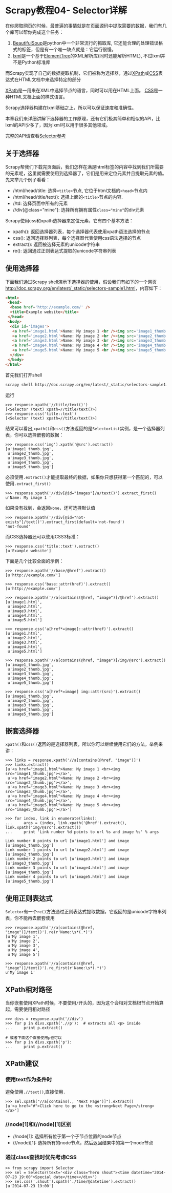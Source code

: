 # Scrapy教程04- Selector详解

在你爬取网页的时候，最普遍的事情就是在页面源码中提取需要的数据，我们有几个库可以帮你完成这个任务：

1. [BeautifulSoup](http://www.crummy.com/software/BeautifulSoup/)是python中一个非常流行的抓取库,
它还能合理的处理错误格式的标签，但是有一个唯一缺点就是：它运行很慢。
2. [lxml](http://lxml.de/)是一个基于[ElementTree](https://docs.python.org/2/library/xml.etree.elementtree.html)的XML解析库(同时还能解析HTML),
不过lxml并不是Python标准库

而Scrapy实现了自己的数据提取机制，它们被称为选择器，通过[XPath](http://www.w3.org/TR/xpath)或[CSS](http://www.w3.org/TR/selectors)表达式在HTML文档中来选择特定的部分

[XPath](http://www.w3.org/TR/xpath)是一用来在XML中选择节点的语言，同时可以用在HTML上面。
[CSS](http://www.w3.org/TR/selectors)是一种HTML文档上面的样式语言。

Scrapy选择器构建在lxml基础之上，所以可以保证速度和准确性。

本章我们来详细讲解下选择器的工作原理，还有它们极其简单和相似的API，比lxml的API少多了，因为lxml可以用于很多其他领域。

完整的API请查看[Selector参考](http://doc.scrapy.org/en/latest/topics/selectors.html#topics-selectors-ref)

## 关于选择器
Scrapy帮我们下载完页面后，我们怎样在满是html标签的内容中找到我们所需要的元素呢，这里就需要使用到选择器了，它们是用来定位元素并且提取元素的值。先来举几个例子看看：

* /html/head/title: 选择`<title>`节点, 它位于html文档的`<head>`节点内
* /html/head/title/text(): 选择上面的`<title>`节点的内容.
* //td: 选择页面中所有的<td>元素
* //div[@class="mine"]: 选择所有拥有属性`class="mine"`的div元素

Scrapy使用css和xpath选择器来定位元素，它有四个基本方法：

* xpath(): 返回选择器列表，每个选择器代表使用xpath语法选择的节点
* css(): 返回选择器列表，每个选择器代表使用css语法选择的节点
* extract(): 返回被选择元素的unicode字符串
* re(): 返回通过正则表达式提取的unicode字符串列表

## 使用选择器
下面我们通过Scrapy shell演示下选择器的使用，假设我们有如下的一个网页<http://doc.scrapy.org/en/latest/_static/selectors-sample1.html>，内容如下：
``` html
<html>
 <head>
  <base href='http://example.com/' />
  <title>Example website</title>
 </head>
 <body>
  <div id='images'>
   <a href='image1.html'>Name: My image 1 <br /><img src='image1_thumb.jpg' /></a>
   <a href='image2.html'>Name: My image 2 <br /><img src='image2_thumb.jpg' /></a>
   <a href='image3.html'>Name: My image 3 <br /><img src='image3_thumb.jpg' /></a>
   <a href='image4.html'>Name: My image 4 <br /><img src='image4_thumb.jpg' /></a>
   <a href='image5.html'>Name: My image 5 <br /><img src='image5_thumb.jpg' /></a>
  </div>
 </body>
</html>
```
首先我们打开shell
``` bash
scrapy shell http://doc.scrapy.org/en/latest/_static/selectors-sample1.html
```
运行
```
>>> response.xpath('//title/text()')
[<Selector (text) xpath=//title/text()>]
>>> response.css('title::text')
[<Selector (text) xpath=//title/text()>]
```
结果可以看出,`xpath()`和`css()`方法返回的是`SelectorList`实例，是一个选择器列表，你可以选择嵌套的数据：
```
>>> response.css('img').xpath('@src').extract()
[u'image1_thumb.jpg',
 u'image2_thumb.jpg',
 u'image3_thumb.jpg',
 u'image4_thumb.jpg',
 u'image5_thumb.jpg']
```
必须使用`.extract()`才能提取最终的数据，如果你只想获得第一个匹配的，可以使用`.extract_first()`
```
>>> response.xpath('//div[@id="images"]/a/text()').extract_first()
u'Name: My image 1 '
```
如果没有找到，会返回`None`，还可选择默认值
```
>>> response.xpath('//div[@id="not-exists"]/text()').extract_first(default='not-found')
'not-found'
```
而CSS选择器还可以使用CSS3标准：
```
>>> response.css('title::text').extract()
[u'Example website']
```
下面是几个比较全面的示例：
```
>>> response.xpath('//base/@href').extract()
[u'http://example.com/']

>>> response.css('base::attr(href)').extract()
[u'http://example.com/']

>>> response.xpath('//a[contains(@href, "image")]/@href').extract()
[u'image1.html',
 u'image2.html',
 u'image3.html',
 u'image4.html',
 u'image5.html']

>>> response.css('a[href*=image]::attr(href)').extract()
[u'image1.html',
 u'image2.html',
 u'image3.html',
 u'image4.html',
 u'image5.html']

>>> response.xpath('//a[contains(@href, "image")]/img/@src').extract()
[u'image1_thumb.jpg',
 u'image2_thumb.jpg',
 u'image3_thumb.jpg',
 u'image4_thumb.jpg',
 u'image5_thumb.jpg']

>>> response.css('a[href*=image] img::attr(src)').extract()
[u'image1_thumb.jpg',
 u'image2_thumb.jpg',
 u'image3_thumb.jpg',
 u'image4_thumb.jpg',
 u'image5_thumb.jpg']

```

## 嵌套选择器
`xpath()`和`css()`返回的是选择器列表，所以你可以继续使用它们的方法。举例来讲：
```
>>> links = response.xpath('//a[contains(@href, "image")]')
>>> links.extract()
[u'<a href="image1.html">Name: My image 1 <br><img src="image1_thumb.jpg"></a>',
 u'<a href="image2.html">Name: My image 2 <br><img src="image2_thumb.jpg"></a>',
 u'<a href="image3.html">Name: My image 3 <br><img src="image3_thumb.jpg"></a>',
 u'<a href="image4.html">Name: My image 4 <br><img src="image4_thumb.jpg"></a>',
 u'<a href="image5.html">Name: My image 5 <br><img src="image5_thumb.jpg"></a>']

>>> for index, link in enumerate(links):
...     args = (index, link.xpath('@href').extract(), link.xpath('img/@src').extract())
...     print 'Link number %d points to url %s and image %s' % args

Link number 0 points to url [u'image1.html'] and image [u'image1_thumb.jpg']
Link number 1 points to url [u'image2.html'] and image [u'image2_thumb.jpg']
Link number 2 points to url [u'image3.html'] and image [u'image3_thumb.jpg']
Link number 3 points to url [u'image4.html'] and image [u'image4_thumb.jpg']
Link number 4 points to url [u'image5.html'] and image [u'image5_thumb.jpg']
```
## 使用正则表达式
`Selector`有一个`re()`方法通过正则表达式提取数据，它返回的是unicode字符串列表，你不能再去嵌套使用
```
>>> response.xpath('//a[contains(@href, "image")]/text()').re(r'Name:\s*(.*)')
[u'My image 1',
 u'My image 2',
 u'My image 3',
 u'My image 4',
 u'My image 5']

>>> response.xpath('//a[contains(@href, "image")]/text()').re_first(r'Name:\s*(.*)')
u'My image 1'
```

## XPath相对路径
当你嵌套使用XPath时候，不要使用`/`开头的，因为这个会相对文档根节点开始算起，需要使用相对路径
```
>>> divs = response.xpath('//div')
>>> for p in divs.xpath('.//p'):  # extracts all <p> inside
...     print p.extract()

# 或者下面这个直接使用p也可以
>>> for p in divs.xpath('p'):
...     print p.extract()
```

## XPath建议

### 使用text作为条件时
避免使用`.//text()`,直接使用`.`
```
>>> sel.xpath("//a[contains(., 'Next Page')]").extract()
[u'<a href="#">Click here to go to the <strong>Next Page</strong></a>']
```

### //node[1]和(//node)[1]区别

* //node[1]: 选择所有位于第一个子节点位置的node节点
* (//node)[1]: 选择所有的node节点，然后返回结果中的第一个node节点

### 通过class查找时优先考虑CSS
```
>> from scrapy import Selector
>>> sel = Selector(text='<div class="hero shout"><time datetime="2014-07-23 19:00">Special date</time></div>')
>>> sel.css('.shout').xpath('./time/@datetime').extract()
[u'2014-07-23 19:00']
```

